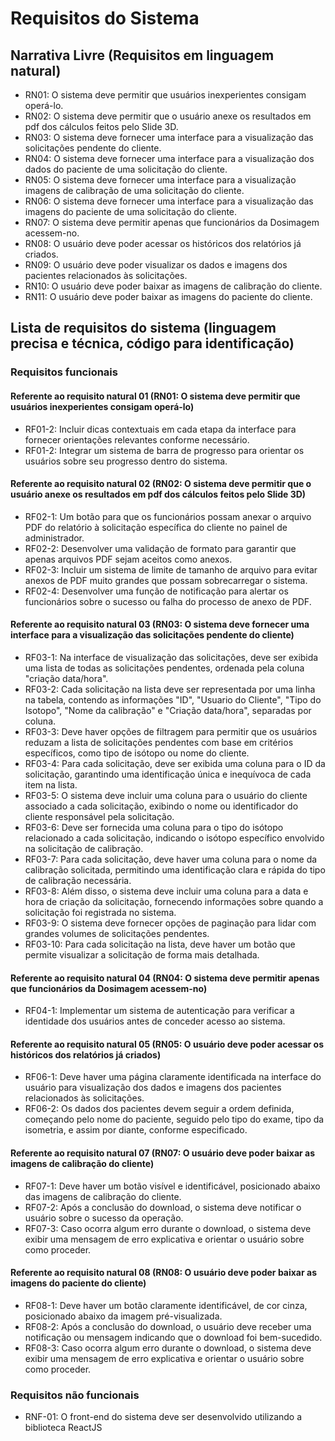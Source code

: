 # Requisitos do Sistema

## Narrativa Livre (Requisitos em linguagem natural)
- RN01: O sistema deve permitir que usuários inexperientes consigam operá-lo.
- RN02: O sistema deve permitir que o usuário anexe os resultados em pdf dos cálculos feitos pelo Slide 3D.
- RN03: O sistema deve fornecer uma interface para a visualização das solicitações pendente do cliente.
- RN04: O sistema deve fornecer uma interface para a visualização dos dados do paciente de uma solicitação do cliente.
- RN05: O sistema deve fornecer uma interface para a visualização imagens de calibração de uma solicitação do cliente.
- RN06: O sistema deve fornecer uma interface para a visualização das imagens do paciente de uma solicitação do cliente.
- RN07: O sistema deve permitir apenas que funcionários da Dosimagem acessem-no.
- RN08: O usuário deve poder acessar os históricos dos relatórios já criados.
- RN09: O usuário deve poder visualizar os dados e imagens dos pacientes relacionados às solicitações.
- RN10: O usuário deve poder baixar as imagens de calibração do cliente.
- RN11: O usuário deve poder baixar as imagens do paciente do cliente.

## Lista de requisitos do sistema (linguagem precisa e técnica, código para identificação) 
### Requisitos funcionais

#### Referente ao requisito natural 01 (RN01: O sistema deve permitir que usuários inexperientes consigam operá-lo)
- RF01-2: Incluir dicas contextuais em cada etapa da interface para fornecer orientações relevantes conforme necessário.
- RF01-2: Integrar um sistema de barra de progresso para orientar os usuários sobre seu progresso dentro do sistema.

#### Referente ao requisito natural 02 (RN02: O sistema deve permitir que o usuário anexe os resultados em pdf dos cálculos feitos pelo Slide 3D)
- RF02-1: Um botão para que os funcionários possam anexar o arquivo PDF do relatório à solicitação específica do cliente no painel de administrador.
- RF02-2: Desenvolver uma validação de formato para garantir que apenas arquivos PDF sejam aceitos como anexos.
- RF02-3: Incluir um sistema de limite de tamanho de arquivo para evitar anexos de PDF muito grandes que possam sobrecarregar o sistema.
- RF02-4: Desenvolver uma função de notificação para alertar os funcionários sobre o sucesso ou falha do processo de anexo de PDF.

#### Referente ao requisito natural 03 (RN03: O sistema deve fornecer uma interface para a visualização das solicitações pendente do cliente)
- RF03-1: Na interface de visualização das solicitações, deve ser exibida uma lista de todas as solicitações pendentes, ordenada pela coluna "criação data/hora".
- RF03-2: Cada solicitação na lista deve ser representada por uma linha na tabela, contendo as informações "ID", "Usuario do Cliente", "Tipo do Isotopo", "Nome da calibração" e "Criação data/hora", separadas por coluna.
- RF03-3: Deve haver opções de filtragem para permitir que os usuários reduzam a lista de solicitações pendentes com base em critérios específicos, como tipo de isótopo ou nome do cliente.
- RF03-4: Para cada solicitação, deve ser exibida uma coluna para o ID da solicitação, garantindo uma identificação única e inequívoca de cada item na lista.
- RF03-5: O sistema deve incluir uma coluna para o usuário do cliente associado a cada solicitação, exibindo o nome ou identificador do cliente responsável pela solicitação.
- RF03-6: Deve ser fornecida uma coluna para o tipo do isótopo relacionado a cada solicitação, indicando o isótopo específico envolvido na solicitação de calibração.
- RF03-7: Para cada solicitação, deve haver uma coluna para o nome da calibração solicitada, permitindo uma identificação clara e rápida do tipo de calibração necessária.
- RF03-8: Além disso, o sistema deve incluir uma coluna para a data e hora de criação da solicitação, fornecendo informações sobre quando a solicitação foi registrada no sistema.
- RF03-9: O sistema deve fornecer opções de paginação para lidar com grandes volumes de solicitações pendentes.
- RF03-10: Para cada solicitação na lista, deve haver um botão que permite visualizar a solicitação de forma mais detalhada.
  
#### Referente ao requisito natural 04 (RN04: O sistema deve permitir apenas que funcionários da Dosimagem acessem-no)
- RF04-1: Implementar um sistema de autenticação para verificar a identidade dos usuários antes de conceder acesso ao sistema.

#### Referente ao requisito natural 05 (RN05: O usuário deve poder acessar os históricos dos relatórios já criados)
- RF06-1: Deve haver uma página claramente identificada na interface do usuário para visualização dos dados e imagens dos pacientes relacionados às solicitações.
- RF06-2: Os dados dos pacientes devem seguir a ordem definida, começando pelo nome do paciente, seguido pelo tipo do exame, tipo da isometria, e assim por diante, conforme especificado.

#### Referente ao requisito natural 07 (RN07: O usuário deve poder baixar as imagens de calibração do cliente)
- RF07-1: Deve haver um botão visível e identificável, posicionado abaixo das imagens de calibração do cliente.
- RF07-2: Após a conclusão do download, o sistema deve notificar o usuário sobre o sucesso da operação.
- RF07-3: Caso ocorra algum erro durante o download, o sistema deve exibir uma mensagem de erro explicativa e orientar o usuário sobre como proceder.

#### Referente ao requisito natural 08 (RN08: O usuário deve poder baixar as imagens do paciente do cliente)
- RF08-1: Deve haver um botão claramente identificável, de cor cinza, posicionado abaixo da imagem pré-visualizada.
- RF08-2: Após a conclusão do download, o usuário deve receber uma notificação ou mensagem indicando que o download foi bem-sucedido.
- RF08-3: Caso ocorra algum erro durante o download, o sistema deve exibir uma mensagem de erro explicativa e orientar o usuário sobre como proceder.

### Requisitos não funcionais

- RNF-01: O front-end do sistema deve ser desenvolvido utilizando a biblioteca ReactJS
